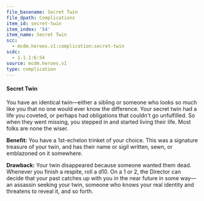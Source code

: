 ```yaml
---
file_basename: Secret Twin
file_dpath: Complications
item_id: secret-twin
item_index: '54'
item_name: Secret Twin
scc:
  - mcdm.heroes.v1:complication:secret-twin
scdc:
  - 1.1.1:6:54
source: mcdm.heroes.v1
type: complication
---
```


#### Secret Twin

You have an identical twin—either a sibling or someone who looks so much like you that no one would ever know the difference. Your secret twin had a life you coveted, or perhaps had obligations that couldn't go unfulfilled. So when they went missing, you stepped in and started living their life. Most folks are none the wiser.

**Benefit:** You have a 1st-echelon trinket of your choice. This was a signature treasure of your twin, and has their name or sigil written, sewn, or emblazoned on it somewhere.

**Drawback:** Your twin disappeared because someone wanted them dead. Whenever you finish a respite, roll a d10. On a 1 or 2, the Director can decide that your past catches up with you in the near future in some way—an assassin seeking your twin, someone who knows your real identity and threatens to reveal it, and so forth.
